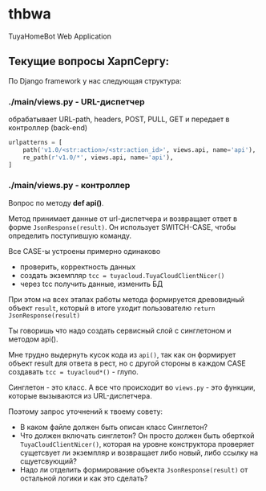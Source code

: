 # thbwa
 TuyaHomeBot Web Application

## Текущие вопросы ХарпСергу:

По Django framework у нас следующая структура:
### ./main/views.py - URL-диспетчер
обрабатывает URL-path, headers, POST, PULL, GET и передает в контроллер (back-end) 
```python
urlpatterns = [
    path('v1.0/<str:action>/<str:action_id>', views.api, name='api'),
    re_path(r'v1.0/*', views.api, name='api'),
]
```
### ./main/views.py - контроллер
Вопрос по методу **def api()**.

Метод принимает данные от url-диспетчера и возвращает ответ в форме `JsonResponse(result)`. Он использует SWITCH-CASE, чтобы определить поступившую команду.

Все CASE-ы устроены примерно одинаково
 - проверить, корректность данных
 - создать экземпляр `tcc = tuyacloud.TuyaCloudClientNicer()`
 - через tcc получить данные, изменить БД

При этом на всех этапах работы метода формируется древовидный объект `result`, который в итоге уходит пользователю `return JsonResponse(result)`

Ты говоришь что надо создать сервисный слой с синглетоном и методом api().

Мне трудно выдернуть кусок кода из `api()`, так как он формирует объект result для ответа в рест, но с другой стороны в каждом CASE создавать `tcc = tuyacloud*()` - глупо.

Синглетон - это класс. А все что происходит во `views.py` - это функции, которые вызываются из URL-диспетчера.

Поэтому запрос уточнений к твоему совету: 
 - В каком файле должен быть описан класс Синглетон?
 - Что должен включать синглетон? Он просто должен быть оберткой `TuyaCloudClientNicer()`, которая на уровне конструктора проверяет сущетсвует ли экземпляр и возвращает либо новый, либо ссылку на сщуетсвующий?
 - Надо ли отделить формирование объекта `JsonResponse(result)` от остальной логики и как это сделать? 
